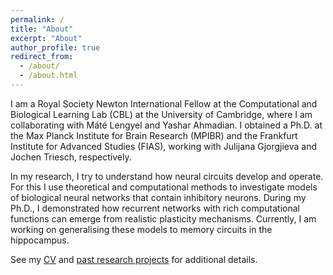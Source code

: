 ```yaml
---
permalink: /
title: "About"
excerpt: "About"
author_profile: true
redirect_from: 
  - /about/
  - /about.html
---
```


I am a Royal Society Newton International Fellow at the Computational and Biological Learning Lab (CBL) at the  University of Cambridge, where I am collaborating with Máté Lengyel and Yashar Ahmadian. I obtained a Ph.D. at the Max Planck Institute for Brain Research (MPIBR) and the Frankfurt Institute for Advanced Studies (FIAS), working with Julijana Gjorgjieva and Jochen Triesch, respectively.
<!-- I am a postdoctoral research fellow at the [Computational and Biological Learning Lab (CBL)](https://www.cbl-cambridge.org) at the  University of Cambridge, where I am collaborating with [Máté Lengyel](https://www.cbl-cambridge.org/lengyel/) and [Yashar Ahmadian](https://www.cbl-cambridge.org/ahmadian). Before, I obtained a Ph.D. at the [Max Planck Institute for Brain Research](https://brain.mpg.de) and the [Frankfurt Institute for Advanced Studies](https://fias.institute/en/) (FIAS) in Frankfurt am Main, working with [Julijana Gjorgjieva](https://www1.ls.tum.de/compneuro/home/) and [Jochen Triesch](https://www.fias.science/en/life-and-neurosciences/research-groups/jochen-triesch/), respectively. -->

In my research, I try to understand how neural circuits develop and operate. For this I use theoretical and computational methods to investigate models of biological neural networks that contain inhibitory neurons.
During my Ph.D., I demonstrated how recurrent networks with rich computational functions can emerge from realistic plasticity mechanisms.
Currently, I am working on generalising these models to memory circuits in the hippocampus.

See my [CV](/files/cv.pdf) and [past research projects](/projects) for additional details.

